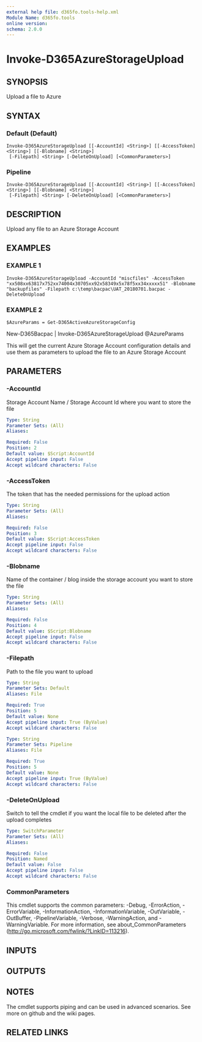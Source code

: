 ```yaml
---
external help file: d365fo.tools-help.xml
Module Name: d365fo.tools
online version:
schema: 2.0.0
---
```


# Invoke-D365AzureStorageUpload

## SYNOPSIS
Upload a file to Azure

## SYNTAX

### Default (Default)
```
Invoke-D365AzureStorageUpload [[-AccountId] <String>] [[-AccessToken] <String>] [[-Blobname] <String>]
 [-Filepath] <String> [-DeleteOnUpload] [<CommonParameters>]
```

### Pipeline
```
Invoke-D365AzureStorageUpload [[-AccountId] <String>] [[-AccessToken] <String>] [[-Blobname] <String>]
 [-Filepath] <String> [-DeleteOnUpload] [<CommonParameters>]
```

## DESCRIPTION
Upload any file to an Azure Storage Account

## EXAMPLES

### EXAMPLE 1
```
Invoke-D365AzureStorageUpload -AccountId "miscfiles" -AccessToken "xx508xx63817x752xx74004x30705xx92x58349x5x78f5xx34xxxxx51" -Blobname "backupfiles" -Filepath c:\temp\bacpac\UAT_20180701.bacpac -DeleteOnUpload
```

### EXAMPLE 2
```
$AzureParams = Get-D365ActiveAzureStorageConfig
```

New-D365Bacpac | Invoke-D365AzureStorageUpload @AzureParams

This will get the current Azure Storage Account configuration details
and use them as parameters to upload the file to an Azure Storage Account

## PARAMETERS

### -AccountId
Storage Account Name / Storage Account Id where you want to store the file

```yaml
Type: String
Parameter Sets: (All)
Aliases:

Required: False
Position: 2
Default value: $Script:AccountId
Accept pipeline input: False
Accept wildcard characters: False
```

### -AccessToken
The token that has the needed permissions for the upload action

```yaml
Type: String
Parameter Sets: (All)
Aliases:

Required: False
Position: 3
Default value: $Script:AccessToken
Accept pipeline input: False
Accept wildcard characters: False
```

### -Blobname
Name of the container / blog inside the storage account you want to store the file

```yaml
Type: String
Parameter Sets: (All)
Aliases:

Required: False
Position: 4
Default value: $Script:Blobname
Accept pipeline input: False
Accept wildcard characters: False
```

### -Filepath
Path to the file you want to upload

```yaml
Type: String
Parameter Sets: Default
Aliases: File

Required: True
Position: 5
Default value: None
Accept pipeline input: True (ByValue)
Accept wildcard characters: False
```

```yaml
Type: String
Parameter Sets: Pipeline
Aliases: File

Required: True
Position: 5
Default value: None
Accept pipeline input: True (ByValue)
Accept wildcard characters: False
```

### -DeleteOnUpload
Switch to tell the cmdlet if you want the local file to be deleted after the upload completes

```yaml
Type: SwitchParameter
Parameter Sets: (All)
Aliases:

Required: False
Position: Named
Default value: False
Accept pipeline input: False
Accept wildcard characters: False
```

### CommonParameters
This cmdlet supports the common parameters: -Debug, -ErrorAction, -ErrorVariable, -InformationAction, -InformationVariable, -OutVariable, -OutBuffer, -PipelineVariable, -Verbose, -WarningAction, and -WarningVariable.
For more information, see about_CommonParameters (http://go.microsoft.com/fwlink/?LinkID=113216).

## INPUTS

## OUTPUTS

## NOTES
The cmdlet supports piping and can be used in advanced scenarios.
See more on github and the wiki pages.

## RELATED LINKS
